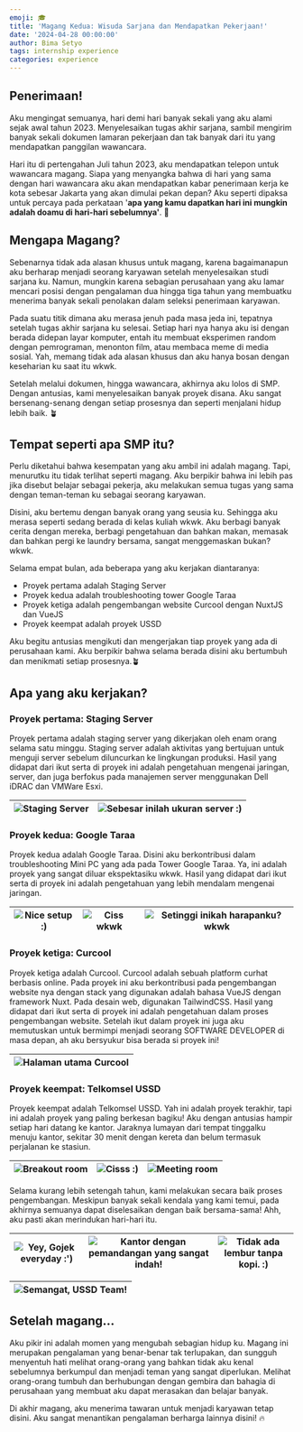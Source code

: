 ```yaml
---
emoji: 🎓
title: 'Magang Kedua: Wisuda Sarjana dan Mendapatkan Pekerjaan!'
date: '2024-04-28 00:00:00'
author: Bima Setyo
tags: internship experience
categories: experience
---
```


## Penerimaan!

Aku mengingat semuanya, hari demi hari banyak sekali yang aku alami sejak awal tahun 2023. Menyelesaikan tugas akhir sarjana, sambil mengirim banyak sekali dokumen lamaran pekerjaan dan tak banyak dari itu yang mendapatkan panggilan wawancara.

Hari itu di pertengahan Juli tahun 2023, aku mendapatkan telepon untuk wawancara magang. Siapa yang menyangka bahwa di hari yang sama dengan hari wawancara aku akan mendapatkan kabar penerimaan kerja ke kota sebesar Jakarta yang akan dimulai pekan depan? Aku seperti dipaksa untuk percaya pada perkataan '**apa yang kamu dapatkan hari ini mungkin adalah doamu di hari-hari sebelumnya'**. 💪

## Mengapa Magang?

Sebenarnya tidak ada alasan khusus untuk magang, karena bagaimanapun aku berharap menjadi seorang karyawan setelah menyelesaikan studi sarjana ku. Namun, mungkin karena sebagian perusahaan yang aku lamar mencari posisi dengan pengalaman dua hingga tiga tahun yang membuatku menerima banyak sekali penolakan dalam seleksi penerimaan karyawan.

Pada suatu titik dimana aku merasa jenuh pada masa jeda ini, tepatnya setelah tugas akhir sarjana ku selesai. Setiap hari nya hanya aku isi dengan berada didepan layar komputer, entah itu membuat eksperimen random dengan pemrograman, menonton film, atau membaca meme di media sosial. Yah, memang tidak ada alasan khusus dan aku hanya bosan dengan keseharian ku saat itu wkwk.

Setelah melalui dokumen, hingga wawancara, akhirnya aku lolos di SMP. Dengan antusias, kami menyelesaikan banyak proyek disana. Aku sangat bersenang-senang dengan setiap prosesnya dan seperti menjalani hidup lebih baik. 🪴

## Tempat seperti apa SMP itu?

Perlu diketahui bahwa kesempatan yang aku ambil ini adalah magang. Tapi, menurutku itu tidak terlihat seperti magang. Aku berpikir bahwa ini lebih pas jika disebut belajar sebagai pekerja, aku melakukan semua tugas yang sama dengan teman-teman ku sebagai seorang karyawan.

Disini, aku bertemu dengan banyak orang yang seusia ku. Sehingga aku merasa seperti sedang berada di kelas kuliah wkwk. Aku berbagi banyak cerita dengan mereka, berbagi pengetahuan dan bahkan makan, memasak dan bahkan pergi ke laundry bersama, sangat menggemaskan bukan? wkwk.

Selama empat bulan, ada beberapa yang aku kerjakan diantaranya:

- Proyek pertama adalah Staging Server
- Proyek kedua adalah troubleshooting tower Google Taraa
- Proyek ketiga adalah pengembangan website Curcool dengan NuxtJS dan VueJS
- Proyek keempat adalah proyek USSD

Aku begitu antusias mengikuti dan mengerjakan tiap proyek yang ada di perusahaan kami. Aku berpikir bahwa selama berada disini aku bertumbuh dan menikmati setiap prosesnya.🪴

## Apa yang aku kerjakan?

### Proyek pertama: Staging Server

Proyek pertama adalah staging server yang dikerjakan oleh enam orang selama satu minggu. Staging server adalah aktivitas yang bertujuan untuk menguji server sebelum diluncurkan ke lingkungan produksi. Hasil yang didapat dari ikut serta di proyek ini adalah pengetahuan mengenai jaringan, server, dan juga berfokus pada manajemen server menggunakan Dell iDRAC dan VMWare Esxi.

| ![Staging Server](staging-server-1.jpg) | ![Sebesar inilah ukuran server :)](staging-server-2.jpg) |
| --------------------------------------- | -------------------------------------------------------- |

### Proyek kedua: Google Taraa

Proyek kedua adalah Google Taraa. Disini aku berkontribusi dalam troubleshooting Mini PC yang ada pada Tower Google Taraa. Ya, ini adalah proyek yang sangat diluar ekspektasiku wkwk. Hasil yang didapat dari ikut serta di proyek ini adalah pengetahuan yang lebih mendalam mengenai jaringan.

| ![Nice setup :)](google-taraa-1.jpg) | ![Ciss wkwk](google-taraa-2.jpg) | ![Setinggi inikah harapanku? wkwk](google-taraa-3.jpg) |
| ------------------------------------ | -------------------------------- | ------------------------------------------------------ |

### Proyek ketiga: Curcool

Proyek ketiga adalah Curcool. Curcool adalah sebuah platform curhat berbasis online. Pada proyek ini aku berkontribusi pada pengembangan website nya dengan stack yang digunakan adalah bahasa VueJS dengan framework Nuxt. Pada desain web, digunakan TailwindCSS. Hasil yang didapat dari ikut serta di proyek ini adalah pengetahuan dalam proses pengembangan website. Setelah ikut dalam proyek ini juga aku memutuskan untuk bermimpi menjadi seorang SOFTWARE DEVELOPER di masa depan, ah aku bersyukur bisa berada si proyek ini!

| ![Halaman utama Curcool](curcool.png) |
| ------------------------------------- |

### Proyek keempat: Telkomsel USSD

Proyek keempat adalah Telkomsel USSD. Yah ini adalah proyek terakhir, tapi ini adalah proyek yang paling berkesan bagiku! Aku dengan antusias hampir setiap hari datang ke kantor. Jaraknya lumayan dari tempat tinggalku menuju kantor, sekitar 30 menit dengan kereta dan belum termasuk perjalanan ke stasiun.

| ![Breakout room](ussd-1.jpg) | ![Cisss :)](ussd-2.jpg) | ![Meeting room](ussd-3.jpg) |
| ---------------------------- | ----------------------- | --------------------------- |

Selama kurang lebih setengah tahun, kami melakukan secara baik proses pengembangan. Meskipun banyak sekali kendala yang kami temui, pada akhirnya semuanya dapat diselesaikan dengan baik bersama-sama! Ahh, aku pasti akan merindukan hari-hari itu.

| ![Yey, Gojek everyday :')](ussd-4.jpg) | ![Kantor dengan pemandangan yang sangat indah!](ussd-5.jpg) | ![Tidak ada lembur tanpa kopi. :)](ussd-6.jpg) |
| -------------------------------------- | ----------------------------------------------------------- | ---------------------------------------------- |

| ![Semangat, USSD Team!](ussd-7.jpg) |
| ----------------------------------- |

## Setelah magang…

Aku pikir ini adalah momen yang mengubah sebagian hidup ku. Magang ini merupakan pengalaman yang benar-benar tak terlupakan, dan sungguh menyentuh hati melihat orang-orang yang bahkan tidak aku kenal sebelumnya berkumpul dan menjadi teman yang sangat diperlukan. Melihat orang-orang tumbuh dan berhubungan dengan gembira dan bahagia di perusahaan yang membuat aku dapat merasakan dan belajar banyak.

Di akhir magang, aku menerima tawaran untuk menjadi karyawan tetap disini. Aku sangat menantikan pengalaman berharga lainnya disini! 🔥

```toc

```
